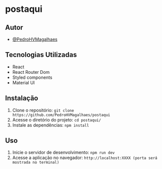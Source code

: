 # postaqui


## Autor

- [@PedroHVMagalhaes](https://www.github.com/PedroHVMagalhaes)


## Tecnologias Utilizadas

- React
- React Router Dom
- Styled components
- Material UI


## Instalação

1. Clone o repositório: `git clone https://github.com/PedroHVMagalhaes/postaqui`
2. Acesse o diretório do projeto: `cd postaqui/`
3. Instale as dependências: `npm install`

## Uso

1. Inicie o servidor de desenvolvimento: `npm run dev`
2. Acesse a aplicação no navegador: `http://localhost:XXXX (porta será mostrada no terminal)`
